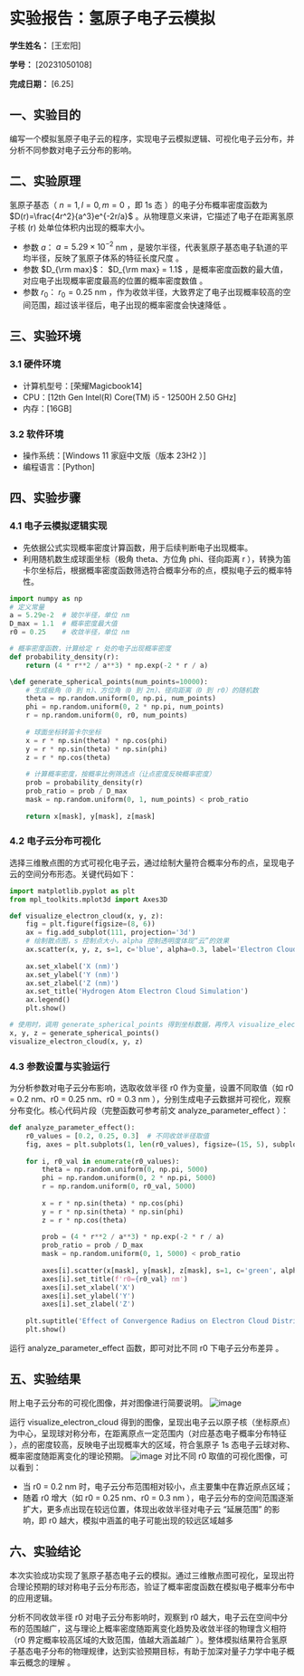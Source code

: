           
# 实验报告：氢原子电子云模拟

**学生姓名：** [王宏阳] 

**学号：** [20231050108] 

**完成日期：** [6.25]

## 一、实验目的
编写一个模拟氢原子电子云的程序，实现电子云模拟逻辑、可视化电子云分布，并分析不同参数对电子云分布的影响。

## 二、实验原理
氢原子基态（ $n = 1, l = 0, m = 0$ ，即 1s 态 ）的电子分布概率密度函数为  $D(r)=\frac{4r^2}{a^3}e^{-2r/a}$ 。从物理意义来讲，它描述了电子在距离氢原子核 \(r\) 处单位体积内出现的概率大小。
 - 参数  $a$： $a = 5.29 \times 10^{-2}$ nm ，是玻尔半径，代表氢原子基态电子轨道的平均半径，反映了氢原子体系的特征长度尺度 。
 - 参数   $D_{\rm max}$： $D_{\rm max} = 1.1$ ，是概率密度函数的最大值，对应电子出现概率密度最高的位置的概率密度数值 。
 - 参数  $r_0$： $r_0 = 0.25$ nm ，作为收敛半径，大致界定了电子出现概率较高的空间范围，超过该半径后，电子出现的概率密度会快速降低 。
## 三、实验环境
### 3.1 硬件环境
- 计算机型号：[荣耀Magicbook14]
- CPU：[12th Gen Intel(R) Core(TM) i5 - 12500H 2.50 GHz]
- 内存：[16GB]

### 3.2 软件环境
- 操作系统：[Windows 11 家庭中文版（版本 23H2 ）]
- 编程语言：[Python]


## 四、实验步骤
### 4.1 电子云模拟逻辑实现
 - 先依据公式实现概率密度计算函数，用于后续判断电子出现概率。
 - 利用随机数生成球面坐标（极角 theta、方位角 phi、径向距离 r ），转换为笛卡尔坐标后，根据概率密度函数筛选符合概率分布的点，模拟电子云的概率特性。
```python
import numpy as np
# 定义常量
a = 5.29e-2  # 玻尔半径，单位 nm
D_max = 1.1  # 概率密度最大值
r0 = 0.25    # 收敛半径，单位 nm

# 概率密度函数，计算给定 r 处的电子出现概率密度
def probability_density(r):
    return (4 * r**2 / a**3) * np.exp(-2 * r / a)

\def generate_spherical_points(num_points=10000):
    # 生成极角（0 到 π）、方位角（0 到 2π）、径向距离（0 到 r0）的随机数
    theta = np.random.uniform(0, np.pi, num_points)
    phi = np.random.uniform(0, 2 * np.pi, num_points)
    r = np.random.uniform(0, r0, num_points)
    
    # 球面坐标转笛卡尔坐标
    x = r * np.sin(theta) * np.cos(phi)
    y = r * np.sin(theta) * np.sin(phi)
    z = r * np.cos(theta)
    
    # 计算概率密度，按概率比例筛选点（让点密度反映概率密度）
    prob = probability_density(r)
    prob_ratio = prob / D_max
    mask = np.random.uniform(0, 1, num_points) < prob_ratio
    
    return x[mask], y[mask], z[mask]
```

### 4.2 电子云分布可视化
选择三维散点图的方式可视化电子云，通过绘制大量符合概率分布的点，呈现电子云的空间分布形态。关键代码如下：
```python
import matplotlib.pyplot as plt
from mpl_toolkits.mplot3d import Axes3D

def visualize_electron_cloud(x, y, z):
    fig = plt.figure(figsize=(8, 6))
    ax = fig.add_subplot(111, projection='3d')
    # 绘制散点图，s 控制点大小，alpha 控制透明度体现“云”的效果
    ax.scatter(x, y, z, s=1, c='blue', alpha=0.3, label='Electron Cloud Distribution')
    
    ax.set_xlabel('X (nm)')
    ax.set_ylabel('Y (nm)')
    ax.set_zlabel('Z (nm)')
    ax.set_title('Hydrogen Atom Electron Cloud Simulation')
    ax.legend()
    plt.show()

# 使用时，调用 generate_spherical_points 得到坐标数据，再传入 visualize_electron_cloud 即可展示，例如：
x, y, z = generate_spherical_points()
visualize_electron_cloud(x, y, z)
```

### 4.3 参数设置与实验运行
为分析参数对电子云分布影响，选取收敛半径 r0 作为变量，设置不同取值（如 r0 = 0.2 nm、r0 = 0.25 nm、r0 = 0.3 nm ），分别生成电子云数据并可视化，观察分布变化。核心代码片段（完整函数可参考前文 analyze_parameter_effect ）：
```python
def analyze_parameter_effect():
    r0_values = [0.2, 0.25, 0.3]  # 不同收敛半径取值
    fig, axes = plt.subplots(1, len(r0_values), figsize=(15, 5), subplot_kw={'projection': '3d'})
    
    for i, r0_val in enumerate(r0_values):
        theta = np.random.uniform(0, np.pi, 5000)
        phi = np.random.uniform(0, 2 * np.pi, 5000)
        r = np.random.uniform(0, r0_val, 5000)
        
        x = r * np.sin(theta) * np.cos(phi)
        y = r * np.sin(theta) * np.sin(phi)
        z = r * np.cos(theta)
        
        prob = (4 * r**2 / a**3) * np.exp(-2 * r / a)
        prob_ratio = prob / D_max
        mask = np.random.uniform(0, 1, 5000) < prob_ratio
        
        axes[i].scatter(x[mask], y[mask], z[mask], s=1, c='green', alpha=0.3)
        axes[i].set_title(f'r0={r0_val} nm')
        axes[i].set_xlabel('X')
        axes[i].set_ylabel('Y')
        axes[i].set_zlabel('Z')
    
    plt.suptitle('Effect of Convergence Radius on Electron Cloud Distribution')
    plt.show()
```
运行 analyze_parameter_effect 函数，即可对比不同 r0 下电子云分布差异 。
## 五、实验结果

附上电子云分布的可视化图像，并对图像进行简要说明。
![image](https://github.com/user-attachments/assets/5ca9b82f-5719-42f3-a646-ead153b8d162)

运行 visualize_electron_cloud 得到的图像，呈现出电子云以原子核（坐标原点）为中心，呈现球对称分布，在距离原点一定范围内（对应基态电子概率分布特征 ），点的密度较高，反映电子出现概率大的区域，符合氢原子 1s 态电子云球对称、概率密度随距离变化的理论预期。
![image](https://github.com/user-attachments/assets/6867c7df-9752-488e-9e65-b0835775c3e9)
对比不同 r0 取值的可视化图像，可以看到：
 - 当 r0 = 0.2 nm 时，电子云分布范围相对较小，点主要集中在靠近原点区域；
 - 随着 r0 增大（如 r0 = 0.25 nm、r0 = 0.3 nm ），电子云分布的空间范围逐渐扩大，更多点出现在较远位置，体现出收敛半径对电子云 “延展范围” 的影响，即 r0 越大，模拟中涵盖的电子可能出现的较远区域越多 

## 六、实验结论
本次实验成功实现了氢原子基态电子云的模拟。通过三维散点图可视化，呈现出符合理论预期的球对称电子云分布形态，验证了概率密度函数在模拟电子概率分布中的应用逻辑。


分析不同收敛半径 r0 对电子云分布影响时，观察到 r0 越大，电子云在空间中分布的范围越广，这与理论上概率密度随距离变化趋势及收敛半径的物理含义相符（r0 界定概率较高区域的大致范围，值越大涵盖越广 ）。整体模拟结果符合氢原子基态电子分布的物理规律，达到实验预期目标，有助于加深对量子力学中电子概率云概念的理解 。


        
